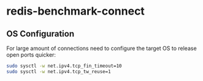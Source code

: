 # redis-benchmark-connect

## OS Configuration

For large amount of connections need to configure the target OS to release open ports quicker:

```bash
sudo sysctl -w net.ipv4.tcp_fin_timeout=10
sudo sysctl -w net.ipv4.tcp_tw_reuse=1
```
